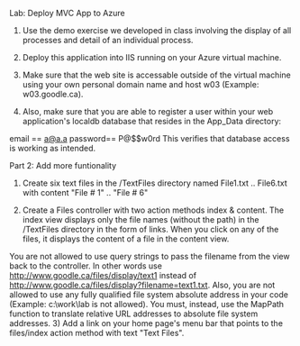 Lab: Deploy MVC App to Azure

1) Use the demo exercise we developed in class involving the display of all processes and detail of an individual process.

2) Deploy this application into IIS running on your Azure virtual machine.

3) Make sure that the web site is accessable outside of the virtual machine using your own personal domain name and host w03 (Example: w03.goodle.ca). 

4) Also, make sure that you are able to register a user within your web application's localdb database that resides in the App_Data directory:

email == a@a.a
password== P@$$w0rd
This verifies that database access is working as intended.

Part 2: Add more funtionality

1) Create six text files in the /TextFiles directory named File1.txt .. File6.txt with content "File # 1" .. "File # 6"

2) Create a Files controller with two action methods index & content. The index view displays only the file names (without the path) in the /TextFiles directory in the form of links. When you click on any of the files, it displays the content of a file in the content view.

You are not allowed to use query strings to pass the filename from the view back to the controller. In other words use http://www.goodle.ca/files/display/text1 instead of http://www.goodle.ca/files/display?filename=text1.txt.
Also, you are not allowed to use any fully qualified file system absolute address in your code (Example: c:\work\lab is not allowed). You must, instead, use the MapPath function to translate relative URL addresses to absolute file system addresses.
3) Add a link on your home page's menu bar that points to the files/index action method with text "Text Files".
